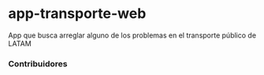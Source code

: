 # app-transporte-web
App que busca arreglar alguno de los problemas en el transporte público de LATAM


### Contribuidores
